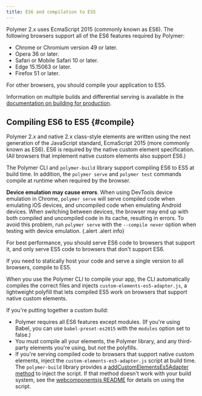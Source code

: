 ```yaml
---
title: ES6 and compilation to ES5
---
```


<!--toc -->

Polymer 2.x uses EcmaScript 2015 (commonly known as ES6). The following browsers support all of the
ES6 features required by Polymer:

-   Chrome or Chromium version 49 or later.
-   Opera 36 or later.
-   Safari or Mobile Safari 10 or later.
-   Edge 15.15063 or later.
-   Firefox 51 or later.

For other browsers, you should compile your application to ES5.

Information on multiple builds and differential serving is available in the
[documentation on building for production](/{{{polymer_version_dir}}}/toolbox/build-for-production).

## Compiling ES6 to ES5 {#compile}

Polymer 2.x and native 2.x class-style elements are written using the next generation of the
JavaScript standard, EcmaScript 2015 (more commonly known as ES6). ES6 is required by the native
custom element specification. (All browsers that implement native custom elements also support ES6.)

The Polymer CLI and `polymer-build` library support compiling ES6 to ES5 at build time. In
addition, the `polymer serve` and `polymer test` commands compile at runtime when required by the
browser.

**Device emulation may cause errors**. When using DevTools device emulation in Chrome,
`polymer serve` will serve compiled code when emulating iOS devices, and uncompiled code when
emulating Android devices. When switching between devices, the browser may end up with both
compiled and uncompiled code in its cache, resulting in errors. To avoid this problem, run
`polymer serve` with the `--compile never` option when testing with device emulation.
{.alert .alert info}

For best performance, you should serve ES6 code to browsers that support it, and only serve ES5
code to browsers that don't support ES6.

If you need to statically host your code and serve a single version to all browsers, compile
to ES5.

When you use the Polymer CLI to compile your app, the CLI automatically compiles the correct files
and injects `custom-elements-es5-adapter.js`, a  lightweight polyfill that lets compiled ES5 work
on browsers that support native custom elements.

If you're putting together a custom build:

-   Polymer requires all ES6 features except modules. (If you're using Babel, you can use
    `babel-preset-es2015` with the `modules` option set to false.)
-   You must compile all your elements, the Polymer library, and any third-party elements you're
    using, but _not_ the polyfills.
-   If you're serving compiled code to browsers that support native custom elements, inject the
    `custom-elements-es5-adapter.js` script at build time. The `polymer-build` library provides a
    [addCustomElementsEs5Adapter method](https://github.com/Polymer/polymer-build#custom-elements-es5-adapter)
    to inject the script. If that method doesn't work with your build system, see the
    [webcomponentsjs README](https://github.com/webcomponents/webcomponentsjs#custom-elements-es5-adapterjs)
    for details on using the script.
